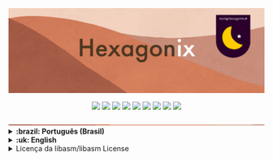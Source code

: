 <p align="center">
<img src="https://github.com/hexagonix/Doc/blob/main/Img/banner.png">
</p>

<div align="center">

![](https://img.shields.io/github/license/hexagonix/lib.svg)
![](https://img.shields.io/github/stars/hexagonix/lib.svg)
![](https://img.shields.io/github/issues/hexagonix/lib.svg)
![](https://img.shields.io/github/issues-closed/hexagonix/lib.svg)
![](https://img.shields.io/github/issues-pr/hexagonix/lib.svg)
![](https://img.shields.io/github/issues-pr-closed/hexagonix/lib.svg)
![](https://img.shields.io/github/downloads/hexagonix/lib/total.svg)
![](https://img.shields.io/github/release/hexagonix/lib.svg)
[![](https://img.shields.io/twitter/follow/hexagonixOS.svg?style=social&label=Follow%20%40HexagonixOS)](https://twitter.com/hexagonixOS)

</div>

<!-- Vai funcionar como <hr> -->

<img src="https://github.com/hexagonix/Doc/blob/main/Img/hr.png" width="100%" height="2px" />

<details title="Português (Brasil)" align='left'>
<summary align='left'><strong>:brazil: Português (Brasil)</strong></summary>

# libasm - Bibliotecas para desenvolvimento em Assembly do Hexagonix

<div align="justify">

Este repositório contém bibliotecas e macros importantes para o desenvolvimento de utilitários para o Hexagonix.

As bibliotecas da libasm são classificadas em bibliotecas `Hexagonix` e bibliotecas `Estelar` (antigas bibliotecas Andromeda). As bibliotecas `Hexagonix` são responsáveis por permitir o acesso dos utilitários e aplicativos à API exposta pelo sistema, seja chamadas de sistema do Hexagon (kernel) ou outras funções em ambiente de usuário. Já as bibliotecas `Estelar` são responsáveis por expor funções úteis para o desenvolvimento de interfces gráficas baseadas em texto (TUI) e interfaces gráficas (GUI) sobre o Hexagonix. As bibliotecas gráficas consistem de funções em modo núcleo expostas pelo Hexagon, bem como funções em modo usuário implementadas nas próprias bibliotecas. As bibliotecas podem estar disponíveis para os montadores compatíveis (flat assembler e NASM).

**Para obter mais informações sobre as chamadas de sistema do Hexagon, leia a documentação [aqui](https://github.com/hexagonix/Doc/blob/main/Hexagon/SYSCALL.md).**

</div>

### Bibliotecas Hexagonix

<div align="justify">

As bibliotecas `Hexagonix` compreendem vários componentes que permitem ao aplicativo interagir com o Hexagon, outros aplicativos e com dispositivos padrão. Até o momento, as bibliotecas Hexagonix são constituídas pelos seguintes arquivos:

* `hexagon.s`: biblioteca que permite ao aplicativo realizar chamadas de sistema ao Hexagon, usando a API exposta pelo kernel;
* `dispositivos.s`: fornece nomes e dados de dispositivos utilizados em chamadas de sistema;
* `erros.s`: funções e códigos para manipulação de erros, bem como definições de erros padrão;
* `HAPP.s`: funções para criação de cabeçalhos HAPP sob demanda e manipulação de imagens HAPP em modo usuário;
* `log.s`: macros e dados para enviar mensagens pelo sistema de mensagens do Hexagon;
* `macros.s`: macros úteis para uso global ao realizar chamadas de sistema em assembly, como abrir();
* `verUtils.s`: funções para processar arquivos no formato OCL e obter dados de versão e atualização do sistema de forma dinâmica pelos utilitários compatíveis.

> Uma lista de chamadas de sistema disponíveis está disponível [aqui](https://github.com/hexagonix/Doc/blob/main/Hexagon/SYSCALL.md).

</div>

### Bibliotecas Estelar

<div align="justify">

As bibliotecas `Estelar` estão dentro do diretório Estelar, e são compostas pelos seguintes arquivos, até o momento:

* `estelar.s`: biblioteca padrão para renderização e manipulação gráfica;
* `bigbang.s`: biblioteca padrão para manipular dispositivos de som compatíveis.

</div>

### Exemplo de implementação de utilitários

<div align="justify">

Você pode encontrar exemplos de implementação de utilitários em [modo texto](exemplo/tapp.asm) e [gráfico](exemplo/gapp.asm) para analisar sua construção. Sinta-se a vontade de abrir uma `issue` para sanar qualquer dívida ou relatar algum errro.

</div>

</details>

<details title="English" align='left'>
<summary align='left'><strong>:uk: English</strong></summary>

# libasm - Libraries for Hexagonix Assembly Development

<div align="justify">

This repository contains important libraries and macros for developing utilities for Hexagonix.

Libasm libraries are classified into `Hexagonix` libraries and `Estelar` libraries (formerly Andromeda libraries). The `Hexagonix` libraries are responsible for allowing utilities and applications access to the API exposed by the system, either Hexagon system calls (kernel) or other functions in the user environment. The `Estelar` libraries are responsible for exposing useful functions for the development of text-based graphical interfaces (TUI) and graphical interfaces (GUI) on top of Hexagonix. The graphics libraries consist of core-mode functions exposed by Hexagon, as well as user-mode functions implemented in the libraries themselves. Libraries may be available for compatible assemblers (flat assembler and NASM).

**For more information on Hexagon system calls, read the documentation [here](https://github.com/hexagonix/Doc/blob/main/Hexagon/SYSCALL.md).**

</div>

### Hexagonix Libraries

<div align="justify">

The `Hexagonix` libraries comprise several components that allow the application to interact with Hexagon, other applications and standard devices. So far, Hexagonix libraries consist of the following files:

* `hexagon.s`: library that allows the application to make system calls to Hexagon, using the API exposed by the kernel;
* `devices.s`: provides device names and data used in system calls;
* `errors.s`: functions and code for error handling, as well as standard error definitions;
* `HAPP.s`: functions for creating HAPP headers on demand and manipulating HAPP images in user mode;
* `log.s`: macros and data for sending messages through the Hexagon messaging system;
* `macros.s`: useful macros for global use when making assembly system calls, such as open();
* `verUtils.s`: functions to process files in OCL format and dynamically obtain system version and update data from supported utilities.

> A list of available system calls is available [here](https://github.com/hexagonix/Doc/blob/main/Hexagon/SYSCALL.md).

</div>

### Estelar Libraries

<div align="justify">

The `Estelar` libraries are inside the Estelar directory, and are composed of the following files, so far:

* `estelar.s`: standard library for rendering and graphical manipulation;
* `bigbang.s`: standard library for handling compatible sound devices.

</div>

### Utility implementation example

<div align="justify">

You can find utility implementation examples in [text mode](example/tapp.asm) and [graphic](example/gapp.asm) to analyze their construction. Feel free to open an `issue` to settle any debt or report any errors.

</div>

</details>

<details title="libasm License" align='left'>
<br>
<summary align='left'>Licença da libasm/libasm License</summary>

<div align="justify">

Hexagonix Operating System

BSD 3-Clause License

Copyright (c) 2015-2023, Felipe Miguel Nery Lunkes<br>
All rights reserved.

Redistribution and use in source and binary forms, with or without modification, are permitted provided that the following conditions are met:

Redistributions of source code must retain the above copyright notice, this list of conditions and the following disclaimer.

Redistributions in binary form must reproduce the above copyright notice, this list of conditions and the following disclaimer in the documentation and/or other materials provided with the distribution.

Neither the name of the copyright holder nor the names of its contributors may be used to endorse or promote products derived from this software without specific prior written permission.

THIS SOFTWARE IS PROVIDED BY THE COPYRIGHT HOLDERS AND CONTRIBUTORS "AS IS" AND ANY EXPRESS OR IMPLIED WARRANTIES, INCLUDING, BUT NOT LIMITED TO, THE IMPLIED WARRANTIES OF MERCHANTABILITY AND FITNESS FOR A PARTICULAR PURPOSE ARE DISCLAIMED. IN NO EVENT SHALL THE COPYRIGHT HOLDER OR CONTRIBUTORS BE LIABLE FOR ANY DIRECT, INDIRECT, INCIDENTAL, SPECIAL, EXEMPLARY, OR CONSEQUENTIAL DAMAGES (INCLUDING, BUT NOT LIMITED TO, PROCUREMENT OF SUBSTITUTE GOODS OR SERVICES; LOSS OF USE, DATA, OR PROFITS; OR BUSINESS INTERRUPTION) HOWEVER CAUSED AND ON ANY THEORY OF LIABILITY, WHETHER IN CONTRACT, STRICT LIABILITY, OR TORT (INCLUDING NEGLIGENCE OR OTHERWISE) ARISING IN ANY WAY OUT OF THE USE OF THIS SOFTWARE, EVEN IF ADVISED OF THE POSSIBILITY OF SUCH DAMAGE.

</div>

</details>